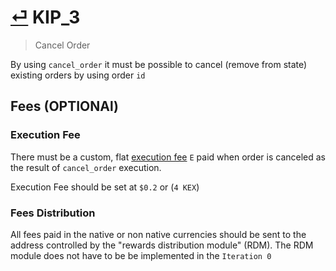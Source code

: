 # [⏎](README.md#Roadmap) KIP_3
> Cancel Order

By using `cancel_order` it must be possible to cancel (remove from state) existing orders by using order `id`

## Fees (OPTIONAl)

### Execution Fee

There must be a custom, flat [execution fee](../fees.md#execution-fee) `Ε` paid when order is canceled as the result of `cancel_order` execution.

Execution Fee should be set at `$0.2` or (`4 KEX`)

### Fees Distribution

All fees paid in the native or non native currencies should be sent to the address controlled by the "rewards distribution module" (RDM). The RDM module does not have to be be implemented in the `Iteration 0`

